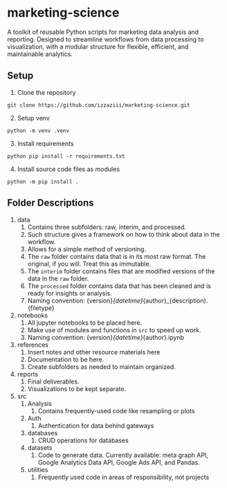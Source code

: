 # marketing-science
A toolkit of reusable Python scripts for marketing data analysis and reporting. Designed to streamline workflows from data processing to visualization, with a modular structure for flexible, efficient, and maintainable analytics.

## Setup

1. Clone the repository

``` pwsh
git clone https://github.com/izzaziii/marketing-science.git
```

2. Setup venv
``` pwsh
python -m venv .venv
```

3. Install requirements
``` pwsh
python pip install -r requirements.txt
```

4. Install source code files as modules
``` pwsh
python -m pip install .
```

## Folder Descriptions
1. data
   1. Contains three subfolders: raw, interim, and processed.
   2. Such structure gives a framework on how to think about data in the workflow.
   3. Allows for a simple method of versioning.
   4. The `raw` folder contains data that is in its most raw format. The original, if you will. Treat this as immutable.
   5. The `interim` folder contains files that are modified versions of the data in the `raw` folder.
   6. The `processed` folder contains data that has been cleaned and is ready for insights or analysis.
   7. Naming convention: {version}_{datetime}_{author}_{description).{filetype}
2. notebooks
   1. All jupyter notebooks to be placed here.
   2. Make use of modules and functions in `src` to speed up work.
   3. Naming convention: {version}_{datetime}_{author}.ipynb
3. references
   1. Insert notes and other resource materials here
   2. Documentation to be here.
   3. Create subfolders as needed to maintain organized.
4. reports
   1. Final deliverables.
   2. Visualizations to be kept separate.
5. src
   1. Analysis
      1. Contains frequently-used code like resampling or plots
   2. Auth
      1. Authentication for data behind gateways
   3. databases
      1. CRUD operations for databases
   4. datasets
      1. Code to generate data. Currently available: meta graph API, Google Analytics Data API, Google Ads API, and Pandas.
   5. utilities
      1. Frequently used code in areas of responsibility, not projects
